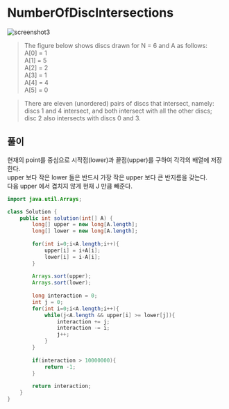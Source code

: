 # NumberOfDiscIntersections
     
    	
     
![screenshot3](../img/numberOfDisk.png)   
    
>The figure below shows discs drawn for N = 6 and A as follows:   
  A[0] = 1     
  A[1] = 5    
  A[2] = 2    
  A[3] = 1    
  A[4] = 4    
  A[5] = 0    
     
> There are eleven (unordered) pairs of discs that intersect, namely:    
discs 1 and 4 intersect, and both intersect with all the other discs;    
disc 2 also intersects with discs 0 and 3.     
      
     
## 풀이
현재의 point를 중심으로 시작점(lower)과 끝점(upper)를 구하여 각각의 배열에 저장한다.   
upper 보다 작은 lower 들은 반드시 가장 작은 upper 보다 큰 반지름을 갖는다.        
다음 upper 에서 겹치지 않게 현재 J 만큼 빼준다.   
   
```java
import java.util.Arrays;

class Solution {
    public int solution(int[] A) {
        long[] upper = new long[A.length];
        long[] lower = new long[A.length];
        
        for(int i=0;i<A.length;i++){
            upper[i] = i+A[i];
            lower[i] = i-A[i];
        }
        
        Arrays.sort(upper);
        Arrays.sort(lower);
        
        long interaction = 0;
        int j = 0;
        for(int i=0;i<A.length;i++){
            while(j<A.length && upper[i] >= lower[j]){
                interaction += j;
                interaction -= i;
                j++;
            }
        }
        
        if(interaction > 10000000){
            return -1;
        }
        
        return interaction;
    }
}
```   